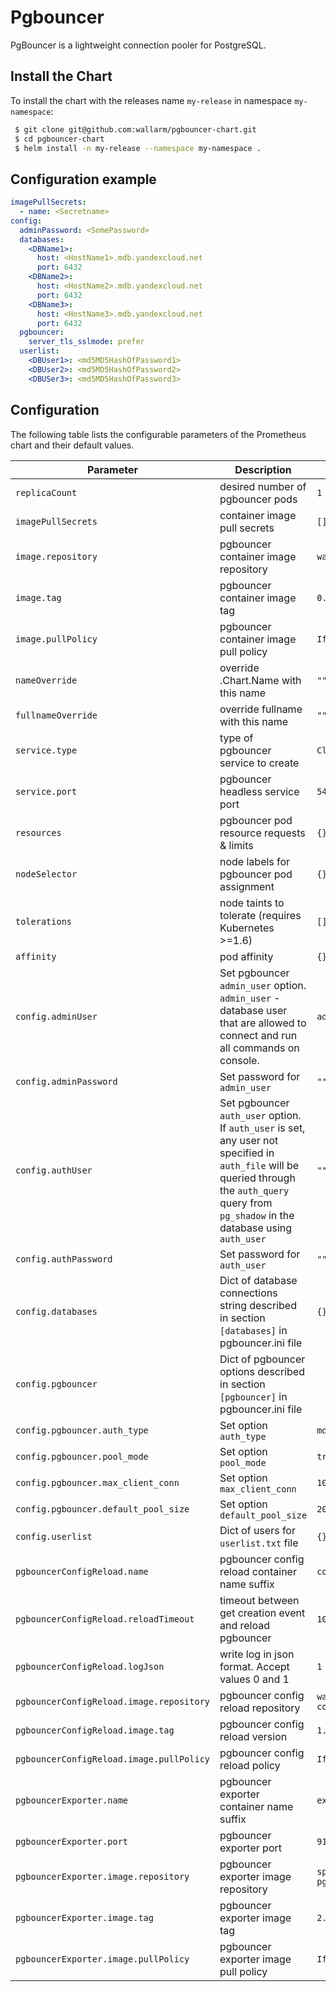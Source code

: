 Pgbouncer
=========

PgBouncer is a lightweight connection pooler for PostgreSQL.

Install the Chart
-----------------

To install the chart with the releases name `my-release` in namespace `my-namespace`:
```bash
 $ git clone git@github.com:wallarm/pgbouncer-chart.git
 $ cd pgbouncer-chart
 $ helm install -n my-release --namespace my-namespace .
```

Configuration example
---------------------

```yaml
imagePullSecrets:
  - name: <Secretname>
config:
  adminPassword: <SomePassword>
  databases:
    <DBName1>:
      host: <HostName1>.mdb.yandexcloud.net
      port: 6432
    <DBName2>:
      host: <HostName2>.mdb.yandexcloud.net
      port: 6432
    <DBName3>:
      host: <HostName3>.mdb.yandexcloud.net
      port: 6432
  pgbouncer:
    server_tls_sslmode: prefer
  userlist:
    <DBUser1>: <md5MD5HashOfPassword1>
    <DBUser2>: <md5MD5HashOfPassword2>
    <DBUSer3>: <md5MD5HashOfPassword3>
```

Configuration
-------------

The following table lists the configurable parameters of the Prometheus chart and their default values.

Parameter | Description | Default
--------- | ----------- | -------
`replicaCount`      | desired number of pgbouncer pods | `1`
`imagePullSecrets`  | container image pull secrets | `[]`
`image.repository`  | pgbouncer container image repository | `wallarm/pgbouncer`
`image.tag`         | pgbouncer container image tag | `0.3.0`
`image.pullPolicy`  | pgbouncer container image pull policy | `IfNotPresent`
`nameOverride`      | override .Chart.Name with this name | `""`
`fullnameOverride`  | override fullname with this name | `""`
`service.type`      | type of pgbouncer service to create | `ClusterIP`
`service.port`      | pgbouncer headless service port | `5432`
`resources`         | pgbouncer pod resource requests & limits | `{}`
`nodeSelector`      | node labels for pgbouncer pod assignment | `{}`
`tolerations`       | node taints to tolerate (requires Kubernetes >=1.6) | `[]`
`affinity`          | pod affinity | `{}`
`config.adminUser`  | Set pgbouncer `admin_user` option. `admin_user` - database user that are allowed to connect and run all commands on console. | `admin`
`config.adminPassword` | Set password for `admin_user` | `""`
`config.authUser`   | Set pgbouncer `auth_user` option. If `auth_user` is set, any user not specified in `auth_file` will be queried through the `auth_query` query from `pg_shadow` in the database using `auth_user` | `""`
`config.authPassword` | Set password for `auth_user` | `""`
`config.databases`  | Dict of database connections string described in section `[databases]` in pgbouncer.ini file | `{}`
`config.pgbouncer`  | Dict of pgbouncer options described in section `[pgbouncer]` in pgbouncer.ini file | 
`config.pgbouncer.auth_type` | Set option `auth_type` | `md5`
`config.pgbouncer.pool_mode` | Set option `pool_mode` | `transaction`
`config.pgbouncer.max_client_conn` | Set option `max_client_conn` | `1024`
`config.pgbouncer.default_pool_size` | Set option `default_pool_size` | `20`
`config.userlist`   | Dict of users for `userlist.txt` file | `{}`
`pgbouncerConfigReload.name` | pgbouncer config reload container name suffix | `control`
`pgbouncerConfigReload.reloadTimeout` | timeout between get creation event and reload pgbouncer | `10`
`pgbouncerConfigReload.logJson` | write log in json format. Accept values 0 and 1 | `1`
`pgbouncerConfigReload.image.repository` | pgbouncer config reload repository | `wallarm/pgbouncer-config-reload`
`pgbouncerConfigReload.image.tag` | pgbouncer config reload version | `1.0.0`
`pgbouncerConfigReload.image.pullPolicy` | pgbouncer config reload policy | `IfNotPresent`
`pgbouncerExporter.name` | pgbouncer exporter container name suffix | `exporter`
`pgbouncerExporter.port` | pgbouncer exporter port | `9127`
`pgbouncerExporter.image.repository` | pgbouncer exporter image repository | `spreaker/prometheus-pgbouncer-exporter`
`pgbouncerExporter.image.tag` | pgbouncer exporter image tag | `2.0.1`
`pgbouncerExporter.image.pullPolicy` | pgbouncer exporter image pull policy | `IfNotPresent`
